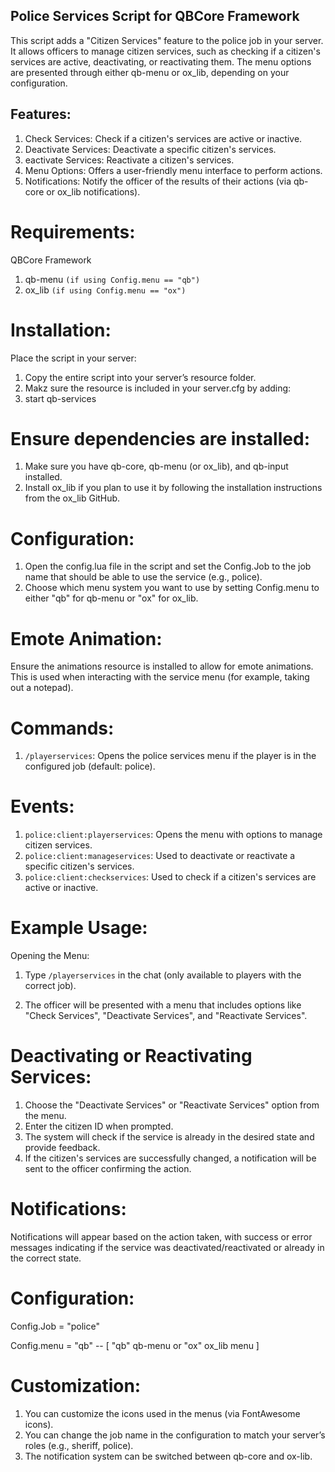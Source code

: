 ## Police Services Script for QBCore Framework

This script adds a "Citizen Services" feature to the police job in your server. It allows officers to manage citizen services, such as checking if a citizen's services are active, deactivating, or reactivating them. The menu options are presented through either qb-menu or ox_lib, depending on your configuration.

## Features:
1. Check Services: Check if a citizen's services are active or inactive.
2. Deactivate Services: Deactivate a specific citizen's services.
3. eactivate Services: Reactivate a citizen's services.
4. Menu Options: Offers a user-friendly menu interface to perform actions.
5. Notifications: Notify the officer of the results of their actions (via qb-core or ox_lib notifications).


# Requirements:
QBCore Framework

1. qb-menu `(if using Config.menu == "qb")`
2. ox_lib `(if using Config.menu == "ox")`

# Installation:
Place the script in your server:

1. Copy the entire script into your server’s resource folder.
2. Makz sure the resource is included in your server.cfg by adding:
3. start qb-services

# Ensure dependencies are installed:

1. Make sure you have qb-core, qb-menu (or ox_lib), and qb-input installed.
2. Install ox_lib if you plan to use it by following the installation instructions from the ox_lib GitHub.

# Configuration:

1. Open the config.lua file in the script and set the Config.Job to the job name that should be able to use the service (e.g., police).
2. Choose which menu system you want to use by setting Config.menu to either "qb" for qb-menu or "ox" for ox_lib.

# Emote Animation:

Ensure the animations resource is installed to allow for emote animations. This is used when interacting with the service menu (for example, taking out a notepad).

# Commands:
1. `/playerservices`: Opens the police services menu if the player is in the configured job (default: police).

# Events:

1. `police:client:playerservices`: Opens the menu with options to manage citizen services.
2. `police:client:manageservices`: Used to deactivate or reactivate a specific citizen's services.
3. `police:client:checkservices`: Used to check if a citizen's services are active or inactive.

# Example Usage:

Opening the Menu:

1. Type `/playerservices` in the chat (only available to players with the correct job).

2. The officer will be presented with a menu that includes options like "Check Services", "Deactivate Services", and "Reactivate Services".

# Deactivating or Reactivating Services:

1. Choose the "Deactivate Services" or "Reactivate Services" option from the menu.
2. Enter the citizen ID when prompted.
3. The system will check if the service is already in the desired state and provide feedback.
4. If the citizen's services are successfully changed, a notification will be sent to the officer confirming the action.

# Notifications:

Notifications will appear based on the action taken, with success or error messages indicating if the service was deactivated/reactivated or already in the correct state.


# Configuration:

Config.Job = "police" 

Config.menu = "qb" -- [ "qb" qb-menu or "ox" ox_lib menu ]

# Customization:

1. You can customize the icons used in the menus (via FontAwesome icons).
2. You can change the job name in the configuration to match your server’s roles (e.g., sheriff, police).
3. The notification system can be switched between qb-core and ox-lib.

